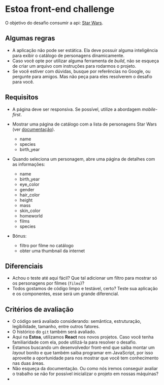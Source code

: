 # Estoa front-end challenge

O objetivo do desafio consumir a api: [Star Wars](https://swapi.dev/api).

## Algumas regras

- A aplicação não pode ser estática. Ela deve possuir alguma inteligência para exibir o catálogo de  personagens dinamicamente.
- Caso você opte por utilizar alguma ferramenta de _build_, não se esqueça de criar um arquivo com instruções para rodarmos o projeto.
- Se você estiver com dúvidas, busque por referências no Google, ou pergunte para amigos. Mas não peça para eles resolverem o desafio para você.

## Requisitos

- A página deve ser responsiva. Se possível, utilize a abordagem _mobile-first_.
- Mostrar uma página de catálogo com a lista de personagens Star Wars (ver [documentação](https://swapi.dev/documentation#people)).
    - name
    - species
    - birth_year
    
- Quando seleciona um personagem, abre uma página de detalhes com as informações:
    - name
    - birth_year
    - eye_color 
    - gender
    - hair_color
    - height 
    - mass
    - skin_color
    - homeworld
    - films
    - species
    
- Bónus:

    - filtro por filme no catálogo
    - obter uma thumbnail da internet

## Diferenciais

- Achou o teste até aqui fácil? Que tal adicionar um filtro para mostrar só os personagens por filmes (`films`)?
- Todos gostamos de código limpo e testável, certo? Teste sua aplicação e os componentes, esse será um grande diferencial.

## Critérios de avaliação

- O código será avaliado considerando: semântica, estruturação, legibilidade, tamanho, entre outros fatores.
- O histórico do `git` também será avaliado.
- Aqui na **Estoa**, utilizamos **React** nos novos projetos. Caso você tenha familiaridade com ela, pode utilizá-la para resolver o desafio.
- Estamos buscando um desenvolvedor front-end que saiba montar um _layout_ bonito e que também saiba programar em JavaScript, por isso aproveite a oportunidade para nos mostrar que você tem conhecimento nas duas áreas.
- Não esqueça da documentação. Ou como nós iremos conseguir avaliar o trabalho se não for possível inicializar o projeto em nossas máquinas?
- 
